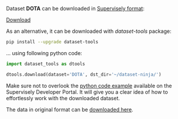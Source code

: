 Dataset **DOTA** can be downloaded in [Supervisely format](https://developer.supervisely.com/api-references/supervisely-annotation-json-format):

 [Download](https://assets.supervisely.com/supervisely-supervisely-assets-public/teams_storage/o/5/VC/ivOXtHbQvq28Lzmm4tJghSMDfSanAQ5wywS96bbEFLSBmN00oEn1NP6BzoXeoTWzcFSuGTE9xBNXtIF4ERDGmpxDiyOPdnXis6Jv9WOMGerZY4mJWgX2DH3kMtgO.tar)

As an alternative, it can be downloaded with *dataset-tools* package:
``` bash
pip install --upgrade dataset-tools
```

... using following python code:
``` python
import dataset_tools as dtools

dtools.download(dataset='DOTA', dst_dir='~/dataset-ninja/')
```
Make sure not to overlook the [python code example](https://developer.supervisely.com/getting-started/python-sdk-tutorials/iterate-over-a-local-project) available on the Supervisely Developer Portal. It will give you a clear idea of how to effortlessly work with the downloaded dataset.

The data in original format can be [downloaded here](https://captain-whu.github.io/DOTA/dataset.html).